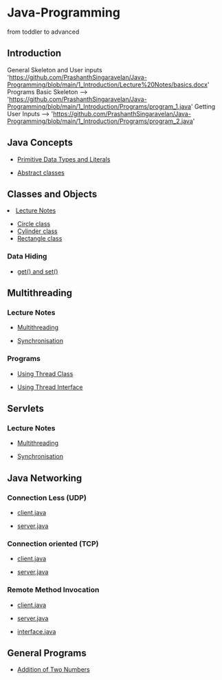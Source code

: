 # Java-Programming
from toddler to advanced

## Introduction
General Skeleton and User inputs 'https://github.com/PrashanthSingaravelan/Java-Programming/blob/main/1_Introduction/Lecture%20Notes/basics.docx'
Programs
  Basic Skeleton --> 'https://github.com/PrashanthSingaravelan/Java-Programming/blob/main/1_Introduction/Programs/program_1.java'
  Getting User Inputs --> 'https://github.com/PrashanthSingaravelan/Java-Programming/blob/main/1_Introduction/Programs/program_2.java'



## Java Concepts

<ul>
<li> <a href="https://github.com/PrashanthSingaravelan/Java-Programming/blob/main/2_Data%20types%20and%20String%20Literals/Programs/variables_literals/src/main/java/com/mycompany/variables_literals/primitive_datatype_size.java">Primitive Data Types and Literals</a></li>
</ul>

<ul>
<li> <a href = "https://github.com/PrashanthSingaravelan/Java-Programming/blob/main/13_Abstract%20Classes/basics.docx"> Abstract classes</a> </li>
</ul>

## Classes and Objects

<li> <a href = "https://github.com/PrashanthSingaravelan/Java-Programming/blob/main/11_Object%20Oriented%20Programming/Programs/classes_and_objects/src/main/java/com/mycompany/classes_and_objects/circle_class.java"> Lecture Notes</a>
</li>

<ul>

<li> <a href = "https://github.com/PrashanthSingaravelan/Java-Programming/blob/main/11_Object%20Oriented%20Programming/Programs/classes_and_objects/src/main/java/com/mycompany/classes_and_objects/circle_class.java"> Circle class</a>
</li>

<li> <a href = "https://github.com/PrashanthSingaravelan/Java-Programming/blob/main/11_Object%20Oriented%20Programming/Programs/classes_and_objects/src/main/java/com/mycompany/classes_and_objects/cylinder_class.java"> Cylinder class</a>
</li>

<li> <a href = "https://github.com/PrashanthSingaravelan/Java-Programming/blob/main/11_Object%20Oriented%20Programming/Programs/classes_and_objects/src/main/java/com/mycompany/classes_and_objects/rectangle_class.java"> Rectangle class</a>
</li>

</ul>

### Data Hiding

<ul>

<li> <a href = "https://github.com/PrashanthSingaravelan/Java-Programming/blob/main/11_Object%20Oriented%20Programming/Programs/classes_and_objects/src/main/java/com/mycompany/classes_and_objects/data_hiding.java">
get() and set()</a>
</li>

</ul>

## Multithreading
### Lecture Notes
<ul>
<li> <a href = ""> Multithreading </a>
</li>
</ul>

<ul>
<li> <a href = ""> Synchronisation </a>
</li>
</ul>

### Programs
<ul>
<li> <a href = ""> Using Thread Class </a>
</li>
</ul>

<ul>
<li> <a href = ""> Using Thread Interface </a>
</li>
</ul>

## Servlets
### Lecture Notes
<ul>
<li> <a href = ""> Multithreading </a>
</li>
</ul>

<ul>
<li> <a href = ""> Synchronisation </a>
</li>
</ul>

## Java Networking
### Connection Less (UDP)
<ul>
<li>
    <a href = "https://github.com/PrashanthSingaravelan/Java-Programming/blob/main/Network%20Programming/tcp_udp_rmi/src/java/connection_less/datagram_socket_packet_client.java">client.java</a>
</li>
</ul>

<ul>
<li>
    <a href = "https://github.com/PrashanthSingaravelan/Java-Programming/blob/main/Network%20Programming/tcp_udp_rmi/src/java/connection_less/datagram_socket_packet_server.java">server.java</a>
</li>
</ul>

### Connection oriented (TCP)
<ul>
<li>
    <a href = "https://github.com/PrashanthSingaravelan/Java-Programming/blob/main/Network%20Programming/tcp_udp_rmi/src/java/connection_oriented/client_program.java">client.java</a>
</li>
</ul>

<ul>
<li>
    <a href = "https://github.com/PrashanthSingaravelan/Java-Programming/blob/main/Network%20Programming/tcp_udp_rmi/src/java/connection_oriented/server_program.java">server.java</a>
</li>
</ul>

### Remote Method Invocation
<ul>
<li>
    <a href = "https://github.com/PrashanthSingaravelan/Java-Programming/blob/main/Network%20Programming/tcp_udp_rmi/src/java/rmi_programs/rmi_client.java">client.java</a>
</li>
</ul>

<ul>
<li>
    <a href = "https://github.com/PrashanthSingaravelan/Java-Programming/blob/main/Network%20Programming/tcp_udp_rmi/src/java/rmi_programs/rmi_server_implementation.java">server.java</a>
</li>
</ul>

<ul>
<li>
    <a href = "https://github.com/PrashanthSingaravelan/Java-Programming/blob/main/Network%20Programming/tcp_udp_rmi/src/java/rmi_programs/uppercase_interface.java">interface.java</a>
</li>
</ul>



## General Programs
<ul>
<li> <a href = ""> Addition of Two Numbers </a>
</li>
</ul>
